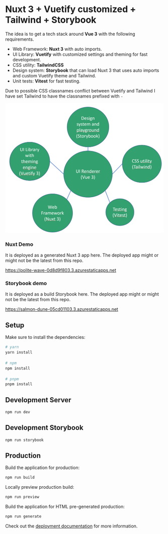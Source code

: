# Nuxt 3 + Vuetify customized + Tailwind + Storybook

The idea is to get a tech stack around **Vue 3** with the following requirements.

- Web Framework: **Nuxt 3** with auto imports.
- UI Library: **Vuetify** with customized settings and theming for fast development.
- CSS utility: **TailwindCSS**
- Design system: **Storybook** that can load Nuxt 3 that uses auto imports and custom Vuetify theme and Tailwind.
- Unit tests: **Vitest** for fast testing.

Due to possible CSS classnames conflict between Vuetify and Tailwind I have set Tailwind to have the classnames prefixed with `-`

![about](readme/setup.png 'setup')


### Nuxt Demo

It is deployed as a generated Nuxt 3 app here.
The deployed app might or might not be the latest from this repo.

https://polite-wave-0d8d9f803.3.azurestaticapps.net


### Storybook demo

It is deployed as a build Storybook here.
The deployed app might or might not be the latest from this repo.

https://salmon-dune-05cd01103.3.azurestaticapps.net



## Setup

Make sure to install the dependencies:

```bash
# yarn
yarn install

# npm
npm install

# pnpm
pnpm install
```

## Development Server

```bash
npm run dev
```

## Development Storybook

```bash
npm run storybook
```

## Production

Build the application for production:

```bash
npm run build
```

Locally preview production build:

```bash
npm run preview
```

Build the application for HTML pre-generated production:

```bash
npm run generate
```

Check out the [deployment documentation](https://nuxt.com/docs/getting-started/deployment) for more information.
